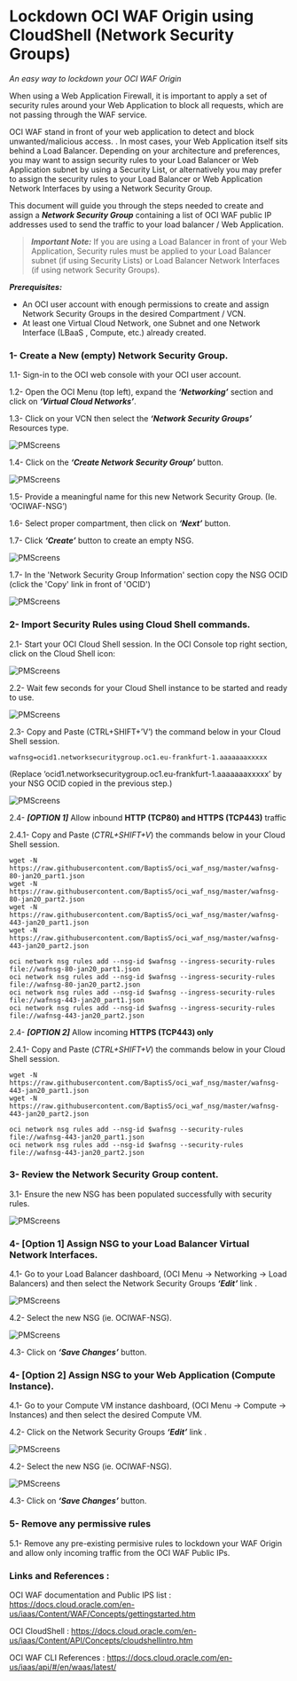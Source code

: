 # Lockdown OCI WAF Origin using CloudShell (Network Security Groups) #
_An easy way to lockdown your OCI WAF Origin_ 


When using a Web Application Firewall, it is important to apply a set of security rules around your Web Application to block all requests, which are not passing through the WAF service.

OCI WAF stand in front of your web application to detect and block unwanted/malicious access. . In most cases, your Web Application itself sits behind a Load Balancer. Depending on your architecture and preferences, you may want to assign security rules to your Load Balancer or Web Application subnet by using a Security List, or alternatively you may prefer to assign the security rules to your Load Balancer or Web Application Network Interfaces by using a Network Security Group.

This document will guide you through the steps needed to create and assign a ***Network Security Group*** containing a list of OCI WAF public IP addresses used to send the traffic to your load balancer / Web Application. 




> ***Important Note:*** 
> If you are using a Load Balancer in front of your Web Application, Security rules must be applied to your Load Balancer subnet (if using Security Lists) or Load Balancer Network Interfaces (if using network Security Groups).


***Prerequisites:***

- An OCI user account with enough permissions to create and assign Network Security Groups in the desired Compartment / VCN. 
- At least one Virtual Cloud Network, one Subnet and one Network Interface (LBaaS , Compute, etc.) already created. 
 
 
 
 
### 1- Create a New (empty) Network Security Group.    

 1.1-	Sign-in to the OCI web console with your OCI user account. 

1.2-	Open the OCI Menu (top left), expand the ***‘Networking’*** section and click on ***‘Virtual Cloud Networks’***.  

1.3-	Click on your VCN then select the ***‘Network Security Groups’*** Resources type. 


![PMScreens](/img/01.JPG)


1.4-	Click on the ***‘Create Network Security Group’*** button. 


![PMScreens](/img/02.JPG)


1.5-	Provide a meaningful name for this new Network Security Group. (Ie. ‘OCIWAF-NSG’)

1.6-	Select proper compartment, then click on ***‘Next’*** button. 

1.7-  Click ***‘Create’*** button to create an empty NSG. 


![PMScreens](/img/03.JPG)


1.7-	In the 'Network Security Group Information' section copy the NSG OCID (click the 'Copy' link in front of 'OCID')  


![PMScreens](/img/04.JPG)
 
 
### 2-    Import Security Rules using Cloud Shell commands.

2.1-	Start your OCI Cloud Shell session. In the OCI Console top right section, click on the Cloud Shell icon:  


![PMScreens](/img/05.JPG)


2.2-	Wait few seconds for your Cloud Shell instance to be started and ready to use.


![PMScreens](/img/06.JPG)


2.3-	Copy and Paste (CTRL+SHIFT+’V’) the command below in your Cloud Shell session.

```
wafnsg=ocid1.networksecuritygroup.oc1.eu-frankfurt-1.aaaaaaaxxxxx
```
(Replace ‘ocid1.networksecuritygroup.oc1.eu-frankfurt-1.aaaaaaaxxxxx’ by your NSG OCID copied in the previous step.)


![PMScreens](/img/07.JPG)


2.4-	***[OPTION 1]*** Allow inbound **HTTP (TCP80) and HTTPS (TCP443)** traffic 

2.4.1-	Copy and Paste (_CTRL+SHIFT+V_) the commands below in your Cloud Shell session.

```
wget -N https://raw.githubusercontent.com/BaptisS/oci_waf_nsg/master/wafnsg-80-jan20_part1.json
wget -N https://raw.githubusercontent.com/BaptisS/oci_waf_nsg/master/wafnsg-80-jan20_part2.json
wget -N https://raw.githubusercontent.com/BaptisS/oci_waf_nsg/master/wafnsg-443-jan20_part1.json
wget -N https://raw.githubusercontent.com/BaptisS/oci_waf_nsg/master/wafnsg-443-jan20_part2.json

oci network nsg rules add --nsg-id $wafnsg --ingress-security-rules file://wafnsg-80-jan20_part1.json
oci network nsg rules add --nsg-id $wafnsg --ingress-security-rules file://wafnsg-80-jan20_part2.json
oci network nsg rules add --nsg-id $wafnsg --ingress-security-rules file://wafnsg-443-jan20_part1.json
oci network nsg rules add --nsg-id $wafnsg --ingress-security-rules file://wafnsg-443-jan20_part2.json

```
2.4- ***[OPTION 2]*** Allow incoming **HTTPS (TCP443) only**

2.4.1- Copy and Paste (_CTRL+SHIFT+V_) the commands below in your Cloud Shell session.

```
wget -N https://raw.githubusercontent.com/BaptisS/oci_waf_nsg/master/wafnsg-443-jan20_part1.json
wget -N https://raw.githubusercontent.com/BaptisS/oci_waf_nsg/master/wafnsg-443-jan20_part2.json

oci network nsg rules add --nsg-id $wafnsg --security-rules file://wafnsg-443-jan20_part1.json
oci network nsg rules add --nsg-id $wafnsg --security-rules file://wafnsg-443-jan20_part2.json
```


### 3-    Review the Network Security Group content. 

3.1-	Ensure the new NSG has been populated successfully with security rules.


![PMScreens](/img/08.JPG)



### 4-   [Option 1] Assign NSG to your Load Balancer Virtual Network Interfaces.
4.1-	Go to your Load Balancer dashboard, (OCI Menu -> Networking -> Load Balancers) and then select the Network Security Groups ***‘Edit’*** link . 


![PMScreens](/img/09.JPG)


4.2-	Select the new NSG (ie. OCIWAF-NSG). 


![PMScreens](/img/10.JPG)


4.3-	Click on ***‘Save Changes’*** button.  

### 4-   [Option 2] Assign NSG to your Web Application (Compute Instance).
4.1-	Go to your Compute VM instance dashboard, (OCI Menu -> Compute -> Instances) and then select the desired Compute VM.

4.2- Click on the Network Security Groups ***‘Edit’*** link . 


![PMScreens](/img/11.JPG)


4.2-	Select the new NSG (ie. OCIWAF-NSG). 


![PMScreens](/img/12.JPG)


4.3-	Click on ***‘Save Changes’*** button.  



### 5-   Remove any permissive rules 
5.1-	Remove any pre-existing permisive rules to lockdown your WAF Origin and allow only incoming traffic from the OCI WAF Public IPs.






### Links and References :

OCI WAF documentation and Public IPS list : https://docs.cloud.oracle.com/en-us/iaas/Content/WAF/Concepts/gettingstarted.htm

OCI CloudShell : https://docs.cloud.oracle.com/en-us/iaas/Content/API/Concepts/cloudshellintro.htm

OCI WAF CLI References : https://docs.cloud.oracle.com/en-us/iaas/api/#/en/waas/latest/

